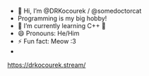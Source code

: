 - 👋 Hi, I’m @DRKocourek / @somedoctorcat
- Programming is my big hobby!
- 🌱 I’m currently learning C++ 👀
- 😄 Pronouns: He/Him
- ⚡ Fun fact: Meow :3
- 
https://drkocourek.stream/



<!---
DRKocourek/DRKocourek is a ✨ special ✨ repository because its `README.md` (this file) appears on your GitHub profile.
You can click the Preview link to take a look at your changes.
--->
